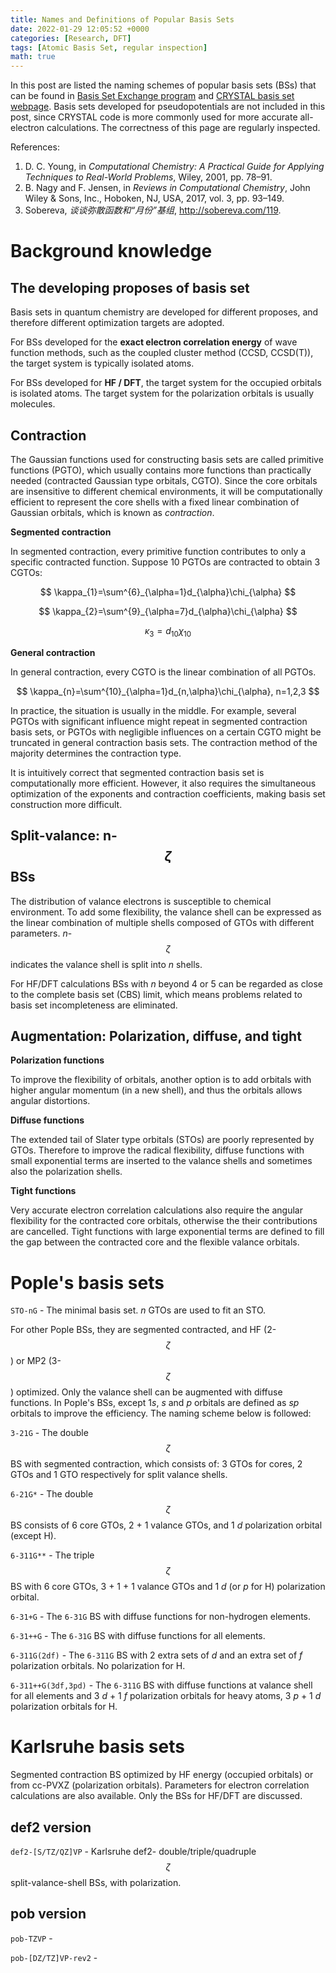 ```yaml
---
title: Names and Definitions of Popular Basis Sets
date: 2022-01-29 12:05:52 +0000
categories: [Research, DFT]
tags: [Atomic Basis Set, regular inspection]
math: true
---
```

In this post are listed the naming schemes of popular basis sets (BSs) that can be found in [Basis Set Exchange program](https://www.basissetexchange.org/) and [CRYSTAL basis set webpage](https://www.crystal.unito.it/basis-sets.php). Basis sets developed for pseudopotentials are not included in this post, since CRYSTAL code is more commonly used for more accurate all-electron calculations. The correctness of this page are regularly inspected. 

References:  
1. D. C. Young, in *Computational Chemistry: A Practical Guide for Applying Techniques to Real-World Problems*, Wiley, 2001, pp. 78–91.  
2. B. Nagy and F. Jensen, in *Reviews in Computational Chemistry*, John Wiley & Sons, Inc., Hoboken, NJ, USA, 2017, vol. 3, pp. 93–149.  
3. Sobereva, *谈谈弥散函数和“月份”基组*, <http://sobereva.com/119>. 

# Background knowledge
## The developing proposes of basis set
Basis sets in quantum chemistry are developed for different proposes, and therefore different optimization targets are adopted.

For BSs developed for the **exact electron correlation energy** of wave function methods, such as the coupled cluster method (CCSD, CCSD(T)), the target system is typically isolated atoms.

For BSs developed for **HF / DFT**, the target system for the occupied orbitals is isolated atoms. The target system for the polarization orbitals is usually molecules. 

## Contraction
The Gaussian functions used for constructing basis sets are called primitive functions (PGTO), which usually contains more functions than practically needed (contracted Gaussian type orbitals, CGTO). Since the core orbitals are insensitive to different chemical environments, it will be computationally efficient to represent the core shells with a fixed linear combination of Gaussian orbitals, which is known as *contraction*. 

**Segmented contraction**

In segmented contraction, every primitive function contributes to only a specific contracted function. Suppose 10 PGTOs are contracted to obtain 3 CGTOs: 

$$ \kappa_{1}=\sum^{6}_{\alpha=1}d_{\alpha}\chi_{\alpha} $$

$$ \kappa_{2}=\sum^{9}_{\alpha=7}d_{\alpha}\chi_{\alpha} $$

$$ \kappa_{3}=d_{10}\chi_{10} $$

**General contraction**

In general contraction, every CGTO is the linear combination of all PGTOs. 

$$ \kappa_{n}=\sum^{10}_{\alpha=1}d_{n,\alpha}\chi_{\alpha}, n=1,2,3 $$

In practice, the situation is usually in the middle. For example, several PGTOs with significant influence might repeat in segmented contraction basis sets, or PGTOs with negligible influences on a certain CGTO might be truncated in general contraction basis sets. The contraction method of the majority determines the contraction type. 

It is intuitively correct that segmented contraction basis set is computationally more efficient. However, it also requires the simultaneous optimization of the exponents and contraction coefficients, making basis set construction more difficult. 

## Split-valance: n-$$ \zeta $$ BSs
The distribution of valance electrons is susceptible to chemical environment. To add some flexibility, the valance shell can be expressed as the linear combination of multiple shells composed of GTOs with different parameters. *n*-$$ \zeta $$ indicates the valance shell is split into *n* shells. 

For HF/DFT calculations BSs with *n* beyond 4 or 5 can be regarded as close to the complete basis set (CBS) limit, which means problems related to basis set incompleteness are eliminated. 

## Augmentation: Polarization, diffuse, and tight

**Polarization functions**

To improve the flexibility of orbitals, another option is to add orbitals with higher angular momentum (in a new shell), and thus the orbitals allows angular distortions. 

**Diffuse functions**

The extended tail of Slater type orbitals (STOs) are poorly represented by GTOs. Therefore to improve the radical flexibility, diffuse functions with small exponential terms are inserted to the valance shells and sometimes also the polarization shells. 

**Tight functions**

Very accurate electron correlation calculations also require the angular flexibility for the contracted core orbitals, otherwise the their contributions are cancelled. Tight functions with large exponential terms are defined to fill the gap between the contracted core and the flexible valance orbitals. 

# Pople's basis sets

`STO-nG` - The minimal basis set. *n* GTOs are used to fit an STO. 

For other Pople BSs, they are segmented contracted, and HF (2-$$ \zeta $$) or MP2 (3-$$ \zeta $$) optimized. Only the valance shell can be augmented with diffuse functions. In Pople's BSs, except 1*s*, *s* and *p* orbitals are defined as *sp* orbitals to improve the efficiency. The naming scheme below is followed: 

`3-21G` - The double $$ \zeta $$ BS with segmented contraction, which consists of: 3 GTOs for cores, 2 GTOs and 1 GTO respectively for split valance shells. 

`6-21G*` - The double $$ \zeta $$ BS consists of 6 core GTOs, 2 + 1 valance GTOs, and 1 *d* polarization orbital (except H). 

`6-311G**` - The triple $$ \zeta $$ BS with 6 core GTOs, 3 + 1 + 1 valance GTOs and 1 *d* (or *p* for H) polarization orbital. 

`6-31+G` - The `6-31G` BS with diffuse functions for non-hydrogen elements. 

`6-31++G` - The `6-31G` BS with diffuse functions for all elements. 

`6-311G(2df)` - The `6-311G` BS with 2 extra sets of *d* and an extra set of *f* polarization orbitals. No polarization for H. 

`6-311++G(3df,3pd)` - The `6-311G` BS with diffuse functions at valance shell for all elements and 3 *d* + 1 *f* polarization orbitals for heavy atoms, 3 *p* + 1 *d* polarization orbitals for H. 

# Karlsruhe basis sets
Segmented contraction BS optimized by HF energy (occupied orbitals) or from cc-PVXZ (polarization orbitals). Parameters for electron correlation calculations are also available. Only the BSs for HF/DFT are discussed. 

## def2 version

`def2-[S/TZ/QZ]VP` - Karlsruhe def2- double/triple/quadruple $$ \zeta $$ split-valance-shell BSs, with polarization. 

## pob version

`pob-TZVP` - 

`pob-[DZ/TZ]VP-rev2` - 